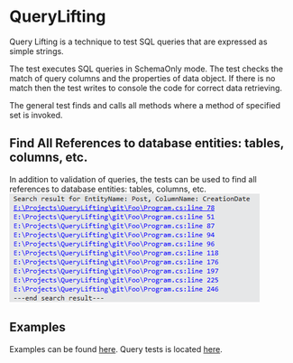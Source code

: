 # QueryLifting
Query Lifting is a technique to test SQL queries that are expressed as simple strings.

The test executes SQL queries in SchemaOnly mode. The test checks the match of query columns and the properties of data object. If there is no match then the test writes to console the code for correct data retrieving.

The general test finds and calls all methods where a method of specified set is invoked.

## Find All References to database entities: tables, columns, etc.

In addition to validation of queries, the tests can be used to find 
all references to database entities: tables, columns, etc. 
![Search result](Images/SearchResult.png?raw=true "Search result")  

## Examples

Examples can be found [here](Examples/Program.cs). 
Query tests is located [here](Examples.Tests/QueryTests.cs).